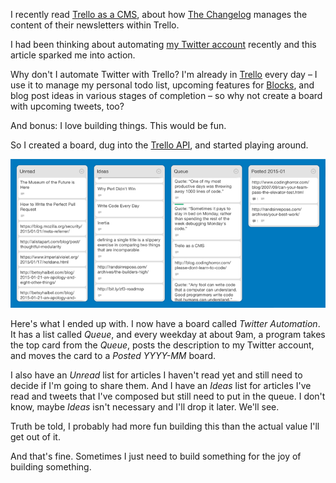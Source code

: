 I recently read [Trello as a CMS][cms], about how [The Changelog][cl] manages
the content of their newsletters within Trello.

I had been thinking about automating [my Twitter account][tw] recently and
this article sparked me into action.

Why don't I automate Twitter with Trello? I'm already in [Trello][trello]
every day – I use it to manage my personal todo list, upcoming features for
[Blocks][blocks], and blog post ideas in various stages of completion – so why
not create a board with upcoming tweets, too?

And bonus: I love building things. This would be fun.

So I created a board, dug into the [Trello API][api], and started playing
around.

![My 'Twitter Automation' Trello board.](images/from-trello-to-twitter/trello.png "A Trello board")

Here's what I ended up with. I now have a board called _Twitter Automation_.
It has a list called _Queue_, and every weekday at about 9am, a program takes
the top card from the _Queue_, posts the description to my Twitter account,
and moves the card to a _Posted YYYY-MM_ board.

I also have an _Unread_ list for articles I haven't read yet and still need to
decide if I'm going to share them. And I have an _Ideas_ list for articles
I've read and  tweets that I've composed but still need to put in the queue. I
don't know, maybe _Ideas_ isn't necessary and I'll drop it later. We'll see.

Truth be told, I probably had more fun building this than the actual value
I'll get out of it.

And that's fine. Sometimes I just need to build something for the joy of
building something.


[cms]: http://thechangelog.com/trello-as-a-cms/
[cl]: http://thechangelog.com/
[trello]: https://trello.com
[blocks]: https://eeblocks.com
[api]: https://trello.com/docs/
[tw]: https://twitter.com/bryanburgers
